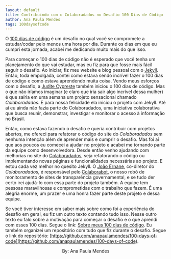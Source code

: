 ```yaml
---
layout: default
title: Contribuindo com o Colaboradados no Desafio 100 Dias de Código
author: Ana Paula Mendes
tags: 100daysofcode
---
```


O [100 dias de código](https://www.100daysofcode.com/) é um desafio no qual você se compromete a estudar/codar pelo menos uma hora por dia. Durante os dias em que eu cumpri esta jornada, acabei me dedicando muito mais do que isso.

Para começar o 100 dias de código não é esperado que você tenha um planejamento do que vai estudar, mas eu fiz para que fosse mais fácil seguir o desafio. Ao iniciar, fiz meu website e blog pessoal com o [Jekyll](https://jekyllrb.com/). Então, toda empolgada, contei como estava sendo incrível fazer o 100 dias de código e como estava aprendendo muita coisa.
Vendo meus esforços com o desafio, a [Judite Cypreste](https://twitter.com/juditecypreste) também iniciou o 100 dias de código. Mas o que não iríamos imaginar (e claro que iria sair algo incrível dessa mulher) é que saíria em uma semana um projeto sensacional chamado *Colaboradados*. E para nossa felicidade ela iniciou o projeto com Jekyll. Até aí eu ainda não fazia parte do Colaboradados, uma iniciativa colaborativa que busca reunir, demonstrar, investigar e monitorar o acesso à informação no Brasil.

Então, como estava fazendo o desafio e queria contribuir com projetos abertos, me ofereci para refatorar o código do site do *Colaboradados* sem nenhuma intenção além de aprender mais e cumprir o desafio. Mas foi aí que aos poucos eu comecei a ajudar no projeto e acabei me tornando parte da equipe como desenvolvedora. Desde então venho ajudando com melhorias no site do [Colaboradados](https://twitter.com/colaboradados), seja refatorando o código ou implementando novas páginas e funcionalidades necessárias ao projeto. E estou cada vez melhor no quesito Jekyll. O [João Ernane](https://twitter.com/ChofenAdulto), co-diretor do *Colaboradados*, é responsável pelo [Colaborabot](https://twitter.com/colabora_bot), o nosso robô de monitoramento de sites de transparência governamental, e se tudo der certo irei ajudá-lo com essa parte do projeto também. A equipe tem pessoas maravilhosas e comprometidas com o trabalho que fazem. É uma alegria enorme, um prazer e uma honra fazer parte deste projeto e dessa equipe.

Se você tiver interesse em saber mais sobre como foi a experiência do desafio em geral, eu fiz um outro texto contando tudo isso. Nesse outro texto eu falo sobre a motivação para começar o desafio e o que aprendi com esses 100 dias. Segue o link: [Sobre meus 100 dias de código](https://anapaulamendes.github.io/desafio-100-dias-de-codigo/). Eu também organizei um repositório com tudo que fiz durante o desafio. Segue o link do repositório: [https://github.com/anapaulamendes/100-days-of-code](https://github.com/anapaulamendes/100-days-of-code).

<center>By: Ana Paula Mendes</center>
